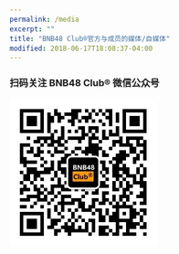```yaml
---
permalink: /media
excerpt: ""
title: "BNB48 Club®官方与成员的媒体/自媒体"
modified: 2018-06-17T18:08:37-04:00
---
```

### 扫码关注 BNB48 Club® 微信公众号 
![image](./assets/qrcode_for_bnb48_mp.jpg)
